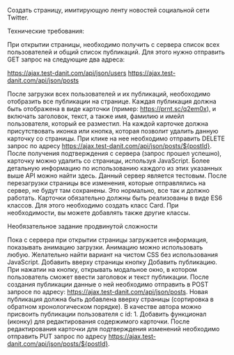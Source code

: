 Создать страницу, имитирующую ленту новостей социальной сети Twitter.


Технические требования:

При открытии страницы, необходимо получить с сервера список всех пользователей и
общий список публикаций. Для этого нужно отправить GET запрос на следующие два адреса:

https://ajax.test-danit.com/api/json/users
https://ajax.test-danit.com/api/json/posts


После загрузки всех пользователей и их публикаций, необоходимо отобразить
все публикации на странице.
Каждая публикация должна быть отображена в виде карточки (пример: https://prnt.sc/q2em0x),
и включать заголовок, текст, а также имя, фамилию и имейл пользователя, который ее разместил.
На каждой карточке должна присутствовать иконка или кнопка, которая позволит удалить данную 
карточку со страницы. При клике на нее необходимо отправить DELETE запрос по адресу 
https://ajax.test-danit.com/api/json/posts/${postId}. После получения подтверждения с 
сервера (запрос прошел успешно), карточку можно удалить со страницы, используя JavaScript.
Более детальную информацию по использованию каждого из этих указанных выше API можно найти здесь.
Данный сервер является тестовым. После перезагрузки страницы все изменения, которые отправлялись
на сервер, не будут там сохранены. Это нормально, все так и должно работать.
Карточки обязательно должны быть реализованы в виде ES6 классов. Для этого необходимо 
создать класс Card. При необходимости, вы можете добавлять также другие классы.


Необязательное задание продвинутой сложности

Пока с сервера при открытии страницы загружается информация, показывать анимацию загрузки. 
Анимацию можно использовать любую. Желательно найти вариант на чистом CSS без использования JavaScript.
Добавить вверху страницы кнопку Добавить публикацию. При нажатии на кнопку, открывать модальное окно,
в котором пользователь сможет ввести заголовок и текст публикации. После создания публикации данные 
о ней необходимо отправить в POST запросе по адресу: https://ajax.test-danit.com/api/json/posts. 
Новая публикация должна быть добавлена вверху страницы (сортировка в обратном хронологическом порядке).
В качестве автора можно присвоить публикации пользователя с id: 1.
Добавить функционал (иконку) для редактирования содержимого карточки. После редактирования карточки для
подтверждения изменений необходимо отправить PUT запрос по адресу https://ajax.test-danit.com/api/json/posts/${postId}.